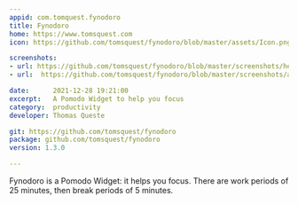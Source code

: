 ```yaml
---
appid: com.tomquest.fynodoro
title: Fynodoro
home: https://www.tomsquest.com
icon: https://github.com/tomsquest/fynodoro/blob/master/assets/Icon.png?raw=true

screenshots:
- url: https://github.com/tomsquest/fynodoro/blob/master/screenshots/hero.jpg?raw=true
- url: 	https://github.com/tomsquest/fynodoro/blob/master/screenshots/app.png?raw=true

date:      2021-12-28 19:21:00
excerpt:   A Pomodo Widget to help you focus
category:  productivity
developer: Thomas Queste

git: https://github.com/tomsquest/fynodoro
package: github.com/tomsquest/fynodoro
version: 1.3.0

---
```


Fynodoro is a Pomodo Widget: it helps you focus.
There are work periods of 25 minutes, then break periods of 5 minutes.
